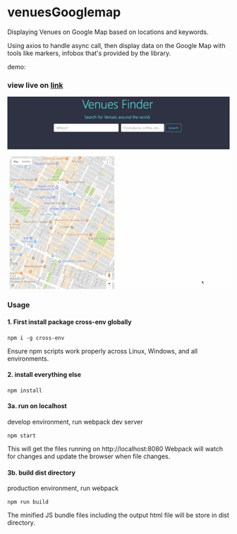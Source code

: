 # venuesGooglemap

Displaying Venues on Google Map based on locations and keywords.

Using axios to handle async call, then display data on the Google Map with tools like markers, infobox that's provided by the library. 

demo:

### view live on [link](https://venues-finder.surge.sh)



![demo](https://github.com/yuchiu/React-Redux-Venues-Finder/blob/master/demo.gif)


### Usage 
#### 1. First install package cross-env globally

```
npm i -g cross-env

```
Ensure npm scripts work properly across Linux, Windows, and all environments.

#### 2. install everything else

```
npm install

```

#### 3a. run on localhost
develop environment, run webpack dev server

```
npm start

```
This will get the files running on http://localhost:8080
Webpack will watch for changes and update the browser when file changes.

#### 3b. build dist directory
production environment, run webpack

```
npm run build

```
The minified JS bundle files including the output html file will be store in dist directory.

